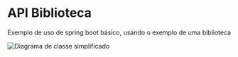 # API Biblioteca
Exemplo de uso de spring boot básico, usando o exemplo de uma biblioteca

![Diagrama de classe simplificado](https://user-images.githubusercontent.com/9468917/80391023-93346800-8883-11ea-8a89-20707b30146f.png)
